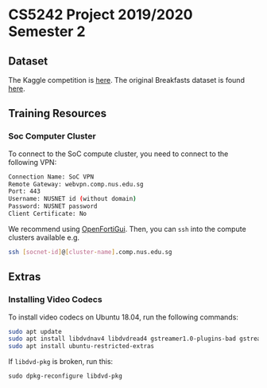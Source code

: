 # CS5242 Project 2019/2020 Semester 2

## Dataset

The Kaggle competition is [here](https://www.kaggle.com/c/cs5242project/overview). The original Breakfasts dataset is 
found [here](https://serre-lab.clps.brown.edu/resource/breakfast-actions-dataset/).

## Training Resources

### Soc Computer Cluster

To connect to the SoC compute cluster, you need to connect to the following VPN:
```bash
Connection Name: SoC VPN
Remote Gateway: webvpn.comp.nus.edu.sg
Port: 443
Username: NUSNET id (without domain)
Password: NUSNET password
Client Certificate: No
``` 

We recommend using [OpenFortiGui](https://hadler.me/linux/openfortigui/). Then, you can `ssh` into the compute clusters 
available e.g.
```bash
ssh [socnet-id]@[cluster-name].comp.nus.edu.sg
```


## Extras

### Installing Video Codecs

To install video codecs on Ubuntu 18.04, run the following commands:
```bash
sudo apt update
sudo apt install libdvdnav4 libdvdread4 gstreamer1.0-plugins-bad gstreamer1.0-plugins-ugly libdvd-pkg
sudo apt install ubuntu-restricted-extras
```
If `libdvd-pkg` is broken, run this:
```shell script
sudo dpkg-reconfigure libdvd-pkg
```


